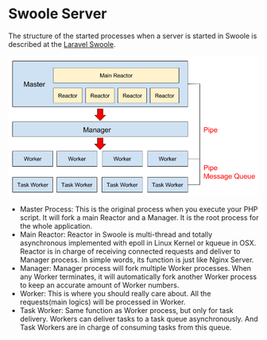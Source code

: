 # Swoole Server

The structure of the started processes when a server is started in Swoole is described at the [Laravel Swoole](https://github.com/swooletw/laravel-swoole/wiki/2.-Swoole-Structure).

![Swoole Process Structure](https://github.com/AzonMedia/swoole-docs/blob/master/server/swoole_processes_structure.png)

- Master Process: This is the original process when you execute your PHP script. It will fork a main Reactor and a Manager. It is the root process for the whole application.
- Main Reactor: Reactor in Swoole is multi-thread and totally asynchronous implemented with epoll in Linux Kernel or kqueue in OSX. Reactor is in charge of receiving connected requests and deliver to Manager process. In simple words, its function is just like Nginx Server.
- Manager: Manager process will fork multiple Worker processes. When any Worker terminates, it will automatically fork another Worker process to keep an accurate amount of Worker numbers.
- Worker: This is where you should really care about. All the requests(main logics) will be processed in Worker.
- Task Worker: Same function as Worker process, but only for task delivery. Workers can deliver tasks to a task queue asynchronously. And Task Workers are in charge of consuming tasks from this queue.